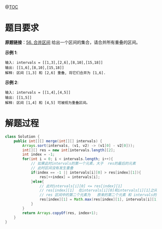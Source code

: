 @[TOC](目录🤹‍♀️)

# 题目要求

**原题链接**：[56. 合并区间](https://leetcode-cn.com/problems/merge-intervals/) 
给出一个区间的集合，请合并所有重叠的区间。

**示例 1**:

```
输入: intervals = [[1,3],[2,6],[8,10],[15,18]]
输出: [[1,6],[8,10],[15,18]]
解释: 区间 [1,3] 和 [2,6] 重叠, 将它们合并为 [1,6].
```

**示例 2**:

```
输入: intervals = [[1,4],[4,5]]
输出: [[1,5]]
解释: 区间 [1,4] 和 [4,5] 可被视为重叠区间。
```

# 解题过程

```java
class Solution {
    public int[][] merge(int[][] intervals) {
        Arrays.sort(intervals, (v1, v2) -> (v1[0] - v2[0]));
        int[][] res = new int[intervals.length][2];
        int index = -1;
        for(int i = 0; i < intervals.length; i++){
            // 如果此时intervals的第一个元素，大于  res的最后的元素
            // 此时区间没有发生重叠
            if(index == -1 || intervals[i][0] > res[index][1]){
                res[++index] = intervals[i];
            }else{
                // 此时intervals[i][0] <= res[index][1]
                // res[index][1]  在intervals[i][0]和intervals[i][1]之间，产生了重叠
                // res 区间中的第二个元素为   原来的第二个元素 和 intervals的第二个元素中最大的数字
                res[index][1] = Math.max(res[index][1], intervals[i][1]);
            }	
        }
        return Arrays.copyOf(res, index+1);
    }
}
```

